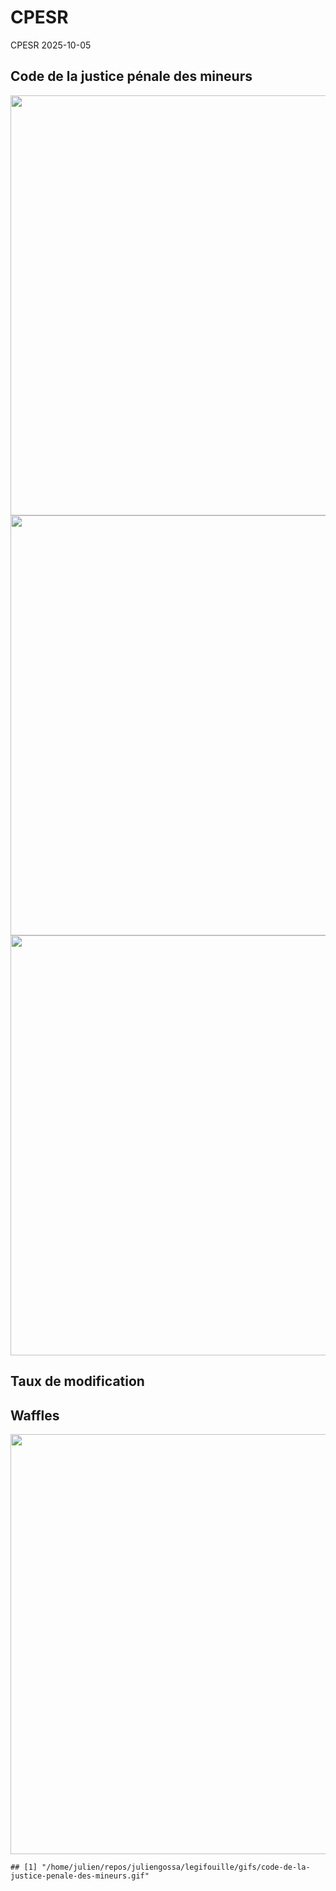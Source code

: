 CPESR
================
CPESR
2025-10-05

## Code de la justice pénale des mineurs

<img src="/home/julien/repos/juliengossa/legifouille/codes/code-de-la-justice-penale-des-mineurs/legifouille-code_files/figure-gfm/versions-1.png" width="672" />

<img src="/home/julien/repos/juliengossa/legifouille/codes/code-de-la-justice-penale-des-mineurs/legifouille-code_files/figure-gfm/modifications-1.png" width="672" />
<img src="/home/julien/repos/juliengossa/legifouille/codes/code-de-la-justice-penale-des-mineurs/legifouille-code_files/figure-gfm/taille_modifications-1.png" width="672" />

## Taux de modification

## Waffles

<img src="/home/julien/repos/juliengossa/legifouille/codes/code-de-la-justice-penale-des-mineurs/legifouille-code_files/figure-gfm/unnamed-chunk-4-1.png" width="672" />

    ## [1] "/home/julien/repos/juliengossa/legifouille/gifs/code-de-la-justice-penale-des-mineurs.gif"
